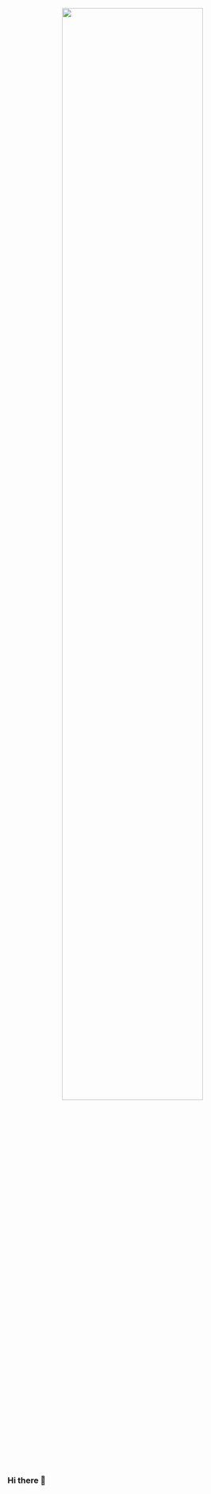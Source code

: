 <p align="center"><img src="https://media4.giphy.com/media/13HgwGsXF0aiGY/giphy.gif?cid=790b76119dccead7865270a024aa90b4327c5b04fa00fe3d&rid=giphy.gif" width="" height="75%" /></p>


### Hi there 👋

<!--
**raduv7/raduv7** is a ✨ _special_ ✨ repository because its `README.md` (this file) appears on your GitHub profile.

Here are some ideas to get you started:

- 🔭 I’m currently working on ...
- 🌱 I’m currently learning ...
- 👯 I’m looking to collaborate on ...
- 🤔 I’m looking for help with ...
- 💬 Ask me about ...
- 📫 How to reach me: ...
- 😄 Pronouns: ...
- ⚡ Fun fact: ...
-->

